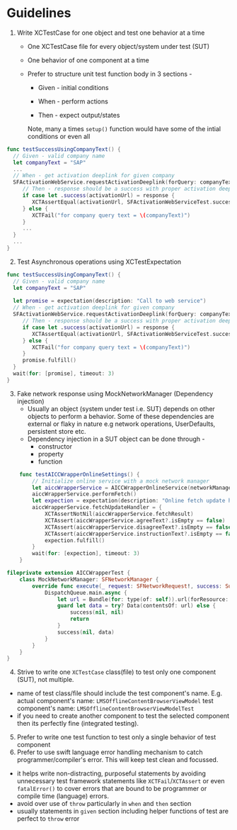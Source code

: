 # Guidelines

1. Write XCTestCase for one object and test one behavior at a time
   * One XCTestCase file for every object/system under test (SUT)
   * One behavior of one component at a time
   * Prefer to structure unit test function body in 3 sections -

      * Given - initial conditions

      * When - perform actions

      * Then - expect output/states

      Note, many a times `setup()` function would have some of the intial conditions or even all

```swift
func testSuccessUsingCompanyText() {
  // Given - valid company name 
  let companyText = "SAP"
  ...
  // When - get activation deeplink for given company
  SFActivationWebService.requestActivationDeeplink(forQuery: companyText) { response in
     // Then - response should be a success with proper activation deeplink url string
     if case let .success(activationUrl) = response {
        XCTAssertEqual(activationUrl, SFActivationWebServiceTest.successMap[companyText])
     } else {
        XCTFail("for company query text = \(companyText)")
     }
     ...
  }
  ...
}
```

2. Test Asynchronous operations using XCTestExpectation


```swift
func testSuccessUsingCompanyText() {
  // Given - valid company name 
  let companyText = "SAP"
  
  let promise = expectation(description: "Call to web service")
  // When - get activation deeplink for given company
  SFActivationWebService.requestActivationDeeplink(forQuery: companyText) { response in
     // Then - response should be a success with proper activation deeplink url string
     if case let .success(activationUrl) = response {
        XCTAssertEqual(activationUrl, SFActivationWebServiceTest.successMap[companyText])
     } else {
        XCTFail("for company query text = \(companyText)")
     }
     promise.fulfill()
  }
  wait(for: [promise], timeout: 3)
}
```

3. Fake network response using MockNetworkManager (Dependency injection)
   * Usually an object (system under test i.e. SUT) depends on other objects to perform a behavior. Some of these dependencies are external or flaky in nature e.g network operations, UserDefaults, persistent store etc.
   * Dependency injection in a SUT object can be done through -
      + constructor
      + property
      + function

```swift
    func testAICCWrapperOnlineSettings() {
        // Initialize online service with a mock network manager
        let aiccWrapperService = AICCWrapperOnlineService(networkManager: MockNetworkManager())
        aiccWrapperService.performFetch()
        let expection = expectation(description: "Online fetch update handler")
        aiccWrapperService.fetchUpdateHandler = {
            XCTAssertNotNil(aiccWrapperService.fetchResult)
            XCTAssert(aiccWrapperService.agreeText?.isEmpty == false)
            XCTAssert(aiccWrapperService.disagreeText?.isEmpty == false)
            XCTAssert(aiccWrapperService.instructionText?.isEmpty == false)
            expection.fulfill()
        }
        wait(for: [expection], timeout: 3)
    }

fileprivate extension AICCWrapperTest {
    class MockNetworkManager: SFNetworkManager {
        override func execute(_ request: SFNetworkRequest!, success: SuccessFactorsCommon.SFNetworkSuccessBlock!, failure: SuccessFactorsCommon.SFNetworkFailureBlock!) {
            DispatchQueue.main.async {
                let url = Bundle(for: type(of: self)).url(forResource: "aiccWrapperSettings", withExtension: "json")!
                guard let data = try? Data(contentsOf: url) else {
                    success(nil, nil)
                    return
                }
                success(nil, data)
            }
        }
    }
}
```

4. Strive to write one `XCTestCase` class(file) to test only one component (SUT), not multiple.
  * name of test class/file should include the test component's name. E.g.
    actual component's name: `LMSOfflineContentBrowserViewModel`
    test component's name: `LMSOfflineContentBrowserViewModelTest`
  * if you need to create another component to test the selected component then its perfectly fine (integrated testing).
5. Prefer to write one test function to test only a single behavior of test component
6. Prefer to use swift language error handling mechanism to catch programmer/compiler's error. This will keep test clean and focussed.
  * it helps write non-distracting, purposeful statements by avoiding unnecessary test framework statements like `XCTFail`/`XCTAssert` or even `fatalError()` to cover errors that are bound to be programmer or compile time (language) errors.
  * avoid over use of `throw` particularly in `when` and `then` section
  * usually statements in `given` section including helper functions of test are perfect to `throw` error
  
